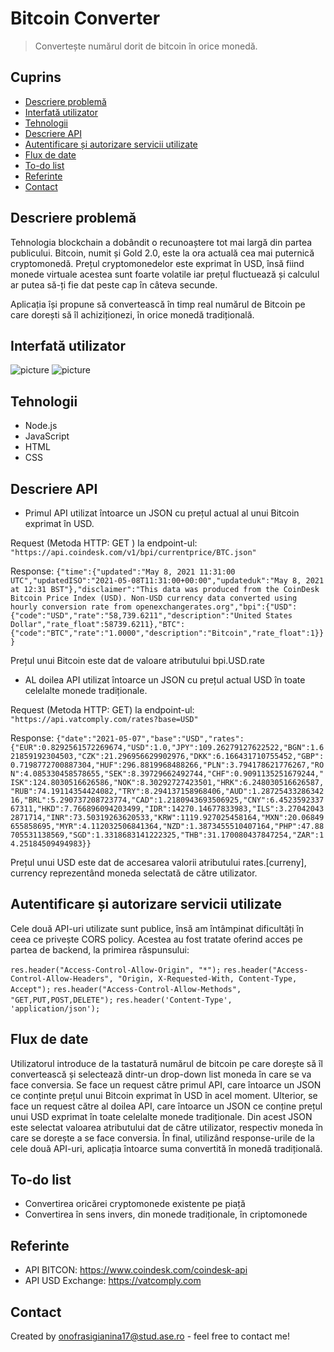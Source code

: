 # Bitcoin Converter
> Convertește numărul dorit de bitcoin în orice monedă.

## Cuprins
* [Descriere problemă](#descriere-probkemă)
* [Interfată utilizator](#Interfată-utiliator)
* [Tehnologii](#tehnologii)
* [Descriere API](#descriere-api)
* [Autentificare și autorizare servicii utilizate](#autentificare)
* [Flux de date](#flux-date)
* [To-do list](#to-do)
* [Referinte](#referinte)
* [Contact](#contact)

## Descriere problemă
Tehnologia blockchain a dobândit o recunoaștere tot mai largă din partea publicului. Bitcoin, numit și Gold 2.0, este la ora actuală cea mai puternică cryptomonedă.
Prețul cryptomonedelor este exprimat în USD, însă fiind monede virtuale acestea sunt foarte volatile iar prețul fluctuează și calculul ar putea să-ți fie dat peste cap în câteva secunde.

Aplicația își propune să convertească în timp real numărul de Bitcoin pe care dorești să îl achiziționezi, în orice monedă tradițională.

## Interfată utilizator
![picture](/cloudcomputing/conv1.PNG)
![picture](/cloudcomputing/conv2.PNG)

## Tehnologii
* Node.js
* JavaScript
* HTML
* CSS

## Descriere API
* Primul API utilizat întoarce un JSON cu prețul actual al unui Bitcoin exprimat în USD.

Request (Metoda HTTP: GET ) la endpoint-ul:
`"https://api.coindesk.com/v1/bpi/currentprice/BTC.json"`

Response:
`{"time":{"updated":"May 8, 2021 11:31:00 UTC","updatedISO":"2021-05-08T11:31:00+00:00","updateduk":"May 8, 2021 at 12:31 BST"},"disclaimer":"This data was produced from the CoinDesk Bitcoin Price Index (USD). Non-USD currency data converted using hourly conversion rate from openexchangerates.org","bpi":{"USD":{"code":"USD","rate":"58,739.6211","description":"United States Dollar","rate_float":58739.6211},"BTC":{"code":"BTC","rate":"1.0000","description":"Bitcoin","rate_float":1}}}`

 Prețul unui Bitcoin este dat de valoare atributului bpi.USD.rate

* AL doilea API utilizat întoarce un JSON cu prețul actual USD în toate celelalte monede tradiționale.

Request (Metoda HTTP: GET) la endpoint-ul:
`"https://api.vatcomply.com/rates?base=USD"`

Response:
`{"date":"2021-05-07","base":"USD","rates":{"EUR":0.8292561572269674,"USD":1.0,"JPY":109.26279127622522,"BGN":1.621859192304503,"CZK":21.296956629902976,"DKK":6.166431710755452,"GBP":0.7198772700887304,"HUF":296.8819968488266,"PLN":3.794178621776267,"RON":4.085330458578655,"SEK":8.39729662492744,"CHF":0.9091135251679244,"ISK":124.8030516626586,"NOK":8.30292727423501,"HRK":6.248030516626587,"RUB":74.19114354424082,"TRY":8.294137158968406,"AUD":1.2872543328634216,"BRL":5.290737208723774,"CAD":1.2180943693506925,"CNY":6.452359233767311,"HKD":7.766896094203499,"IDR":14270.14677833983,"ILS":3.270420432871714,"INR":73.50319263620533,"KRW":1119.927025458164,"MXN":20.06849655858695,"MYR":4.112032506841364,"NZD":1.3873455510407164,"PHP":47.88705531138569,"SGD":1.3318683141222325,"THB":31.170080437847254,"ZAR":14.25184509494983}}`

Prețul unui USD este dat de accesarea valorii atributului rates.[curreny], currency reprezentând moneda selectată de către utilizator.

## Autentificare și autorizare servicii utilizate
Cele două API-uri utilizate sunt publice, însă am întâmpinat dificultăți în ceea ce privește CORS policy.
Acestea au fost tratate oferind acces pe partea de backend, la primirea răspunsului:

`res.header("Access-Control-Allow-Origin", "*");`
`res.header("Access-Control-Allow-Headers", "Origin, X-Requested-With, Content-Type, Accept");`
`res.header("Access-Control-Allow-Methods", "GET,PUT,POST,DELETE");`
`res.header('Content-Type', 'application/json');`


## Flux de date
Utilizatorul introduce de la tastatură numărul de bitcoin pe care dorește să îl convertească și selectează dintr-un drop-down list moneda în care se va face conversia.
Se face un request către primul API, care întoarce un JSON ce conținte prețul unui Bitcoin exprimat în USD în acel moment.
Ulterior, se face un request către al doilea API, care întoarce un JSON ce conține prețul unui USD exprimat în toate celelalte monede tradiționale.
Din acest JSON este selectat valoarea atributului dat de către utilizator, respectiv moneda în care se dorește a se face conversia.
În final, utilizând response-urile de la cele două API-uri, aplicația întoarce suma convertită în monedă tradițională.



## To-do list
* Convertirea oricărei cryptomonede existente pe piață
* Convertirea în sens invers, din monede tradiționale, în criptomonede


## Referinte
* API BITCON: https://www.coindesk.com/coindesk-api
* API USD Exchange: https://vatcomply.com

## Contact
Created by onofrasigianina17@stud.ase.ro - feel free to contact me!